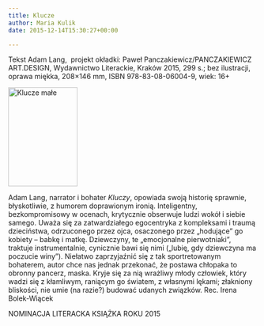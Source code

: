 ```yaml
---
title: Klucze
author: Maria Kulik
date: 2015-12-14T15:30:27+00:00

---
```

Tekst Adam Lang,  projekt okładki: Paweł Panczakiewicz/PANCZAKIEWICZ ART.DESIGN, Wydawnictwo Literackie, Kraków 2015, 299 s.; bez ilustracji, oprawa miękka, 208&#215;146 mm, ISBN 978-83-08-06004-9, wiek: 16+

<img class="alignnone size-medium wp-image-3002" src="http://www.ibby.pl/wp-content/uploads/2015/12/Klucze-małe-140x200.jpg" alt="Klucze małe" width="140" height="200" srcset="http://www.ibby.pl/wp-content/uploads/2015/12/Klucze-małe-140x200.jpg 140w, http://www.ibby.pl/wp-content/uploads/2015/12/Klucze-małe-70x100.jpg 70w, http://www.ibby.pl/wp-content/uploads/2015/12/Klucze-małe-768x1098.jpg 768w, http://www.ibby.pl/wp-content/uploads/2015/12/Klucze-małe-420x600.jpg 420w, http://www.ibby.pl/wp-content/uploads/2015/12/Klucze-małe.jpg 945w" sizes="(max-width: 140px) 100vw, 140px" />

Adam Lang, narrator i bohater _Kluczy_, opowiada swoją historię sprawnie, błyskotliwie, z humorem doprawionym ironią. Inteligentny, bezkompromisowy w ocenach, krytycznie obserwuje ludzi wokół i siebie samego. Uważa się za zatwardziałego egocentryka z kompleksami i traumą dzieciństwa, odrzuconego przez ojca, osaczonego przez „hodujące” go kobiety – babkę i matkę. Dziewczyny, te „emocjonalne pierwotniaki”, traktuje instrumentalnie, cynicznie bawi się nimi („lubię, gdy dziewczyna ma poczucie winy”). Niełatwo zaprzyjaźnić się z tak sportretowanym bohaterem, autor chce nas jednak przekonać, że postawa chłopaka to obronny pancerz, maska. Kryje się za nią wrażliwy młody człowiek, który wadzi się z kłamliwym, raniącym go światem, z własnymi lękami; złakniony bliskości, nie umie (na razie?) budować udanych związków. Rec. Irena Bolek-Wiącek

NOMINACJA LITERACKA KSIĄŻKA ROKU 2015

 

 
